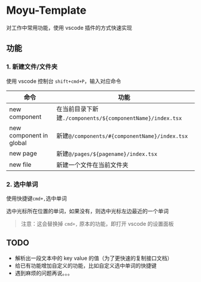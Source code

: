 # Moyu-Template

对工作中常用功能，使用 vscode 插件的方式快速实现

## 功能

### 1. 新建文件/文件夹

使用 vscode 控制台 `shift+cmd+P`，输入对应命令

| 命令                    | 功能                                                      |
| ----------------------- | --------------------------------------------------------- |
| new component           | 在当前目录下新建`./components/${componentName}/index.tsx` |
| new component in global | 新建`@/components/#{componentName}/index.tsx`             |
| new page                | 新建`@/pages/${pagename}/index.tsx`                       |
| new file                | 新建一个文件在当前文件夹                                  |

### 2. 选中单词

使用快捷键`cmd+,`选中单词

选中光标所在位置的单词，如果没有，则选中光标左边最近的一个单词

> 注意：这会替换掉 `cmd+,` 原本的功能，即打开 vscode 的设置面板

## TODO

- 解析出一段文本中的 key value 的值（为了更快速的复制接口文档）
- 给已有功能增加自定义的功能，比如自定义选中单词的快捷键
- 遇到麻烦的问题再说。。。
